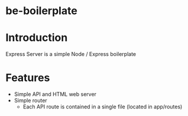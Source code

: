 # be-boilerplate

# Introduction

Express Server is a simple Node / Express boilerplate

# Features

* Simple API and HTML web server
* Simple router 
  - Each API route is contained in a single file (located in app/routes)
  
